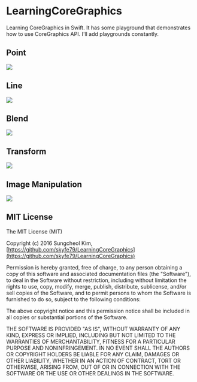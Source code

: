 # LearningCoreGraphics

Learning CoreGraphics in Swift. It has some playground that demonstrates how to use CoreGraphics API. I'll add playgrounds constantly.

## Point

![](art/points.png)

## Line

![](art/lines.png)

## Blend

![](art/blendmode.png)

## Transform

![](art/transform.png)

## Image Manipulation

![](art/image-manipulation.png)


## MIT License

The MIT License (MIT)

Copyright (c) 2016 Sungcheol Kim, [https://github.com/skyfe79/LearningCoreGraphics](https://github.com/skyfe79/LearningCoreGraphics)

Permission is hereby granted, free of charge, to any person obtaining a copy
of this software and associated documentation files (the "Software"), to deal
in the Software without restriction, including without limitation the rights
to use, copy, modify, merge, publish, distribute, sublicense, and/or sell
copies of the Software, and to permit persons to whom the Software is
furnished to do so, subject to the following conditions:

The above copyright notice and this permission notice shall be included in all
copies or substantial portions of the Software.

THE SOFTWARE IS PROVIDED "AS IS", WITHOUT WARRANTY OF ANY KIND, EXPRESS OR
IMPLIED, INCLUDING BUT NOT LIMITED TO THE WARRANTIES OF MERCHANTABILITY,
FITNESS FOR A PARTICULAR PURPOSE AND NONINFRINGEMENT. IN NO EVENT SHALL THE
AUTHORS OR COPYRIGHT HOLDERS BE LIABLE FOR ANY CLAIM, DAMAGES OR OTHER
LIABILITY, WHETHER IN AN ACTION OF CONTRACT, TORT OR OTHERWISE, ARISING FROM,
OUT OF OR IN CONNECTION WITH THE SOFTWARE OR THE USE OR OTHER DEALINGS IN THE
SOFTWARE.
